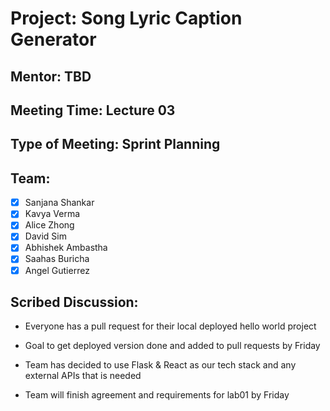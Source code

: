 # Project: Song Lyric Caption Generator

## Mentor: TBD

## Meeting Time: Lecture 03

## Type of Meeting: Sprint Planning

## Team:
- [x] Sanjana Shankar
- [x] Kavya Verma
- [x] Alice Zhong
- [x] David Sim
- [x] Abhishek Ambastha
- [x] Saahas Buricha
- [x] Angel Gutierrez

## Scribed Discussion:

- Everyone has a pull request for their local deployed hello world project
- Goal to get deployed version done and added to pull requests by Friday

- Team has decided to use Flask & React as our tech stack and any external APIs that is needed
- Team will finish agreement and requirements for lab01 by Friday
